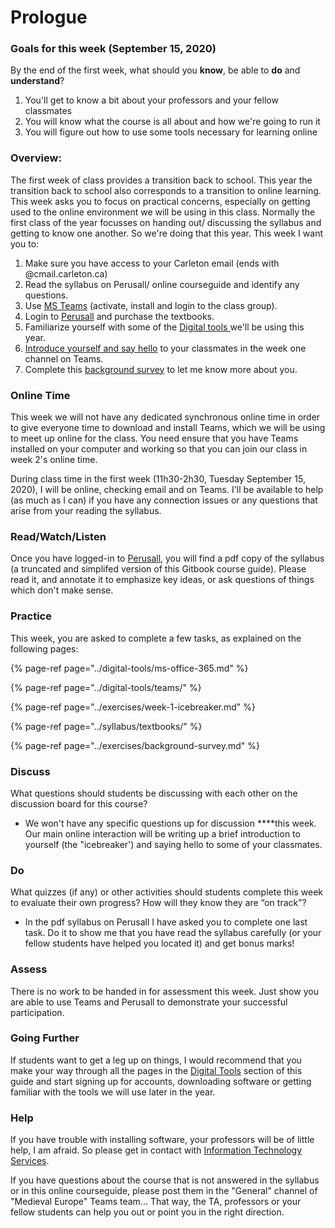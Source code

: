 # Prologue

### Goals for this week \(September 15, 2020\)

By the end of the first week, what should you **know**, be able to **do** and **understand**?

1. You'll get to know a bit about your professors and your fellow classmates
2. You will know what the course is all about and how we're going to run it
3. You will figure out how to use some tools necessary for learning online

### Overview:

The first week of class provides a transition back to school. This year the transition back to school also corresponds to a transition to online learning. This week asks you to focus on practical concerns, especially on getting used to the online environment we will be using in this class. Normally the first class of the year focusses on handing out/ discussing the syllabus and getting to know one another. So we're doing that this year. This week I want you to: 

1. Make sure you have access to your Carleton email \(ends with @cmail.carleton.ca\)
2. Read the syllabus on Perusall/ online courseguide and identify any questions. 
3. Use [MS Teams](../digital-tools/teams/) \(activate, install and login to the class group\). 
4. Login to [Perusall](../syllabus/textbooks/#login-to-perusall-to-buy-textbooks) and purchase the textbooks. 
5. Familiarize yourself with some of the [Digital tools ](../digital-tools/)we'll be using this year.
6. [Introduce yourself and say hello](../exercises/week-1-icebreaker.md) to your classmates in the week one channel on Teams.
7. Complete this [background survey](../exercises/background-survey.md) to let me know more about you. 

### **Online Time**

This week we will not have any dedicated synchronous online time in order to give everyone time to download and install Teams, which we will be using to meet up online for the class. You need ensure that you have Teams installed on your computer and working so that you can join our class in week 2's online time.

During class time in the first week \(11h30-2h30, Tuesday September 15, 2020\), I will be online, checking email and on Teams. I'll be available to help \(as much as I can\) if you have any connection issues or any questions that arise from your reading the syllabus. 

### Read/Watch/Listen

Once you have logged-in to [Perusall](../syllabus/textbooks/#login-to-perusall-to-buy-textbooks), you will find a pdf copy of the syllabus \(a truncated and simplifed version of this Gitbook course guide\). Please read it, and annotate it to emphasize key ideas, or ask questions of things which don't make sense. 

### Practice

This week, you are asked to complete a few tasks, as explained on the following pages: 

{% page-ref page="../digital-tools/ms-office-365.md" %}

{% page-ref page="../digital-tools/teams/" %}

{% page-ref page="../exercises/week-1-icebreaker.md" %}

{% page-ref page="../syllabus/textbooks/" %}

{% page-ref page="../exercises/background-survey.md" %}

### **Discuss**

What questions should students be discussing with each other on the discussion board for this course?

* We won't have any specific questions up for discussion ****this week. Our main online interaction will be writing up a brief introduction to yourself \(the "icebreaker'\) and saying hello to some of your classmates. 

### **Do**

What quizzes \(if any\) or other activities should students complete this week to evaluate their own progress? How will they know they are “on track”?

* In the pdf syllabus on Perusall I have asked you to complete one last task. Do it to show me that you have read the syllabus carefully \(or your fellow students have helped you located it\) and get bonus marks!

### **Assess** 

There is no work to be handed in for assessment this week. Just show you are able to use Teams and Perusall to demonstrate your successful participation. 

### Going Further

If students want to get a leg up on things, I would recommend that you make your way through all the pages in the [Digital Tools](../digital-tools/) section of this guide and start signing up for accounts, downloading software or getting familiar with the tools we will use later in the year. 

### **Help**

 If you have trouble with installing software, your professors will be of little help, I am afraid. So please get in contact with [Information Technology Services](https://carleton.ca/its/contact/).

If you have questions about the course that is not answered in the syllabus or in this online courseguide, please post them in the "General" channel of "Medieval Europe" Teams team... That way, the TA, professors or your fellow students can help you out or point you in the right direction. 



